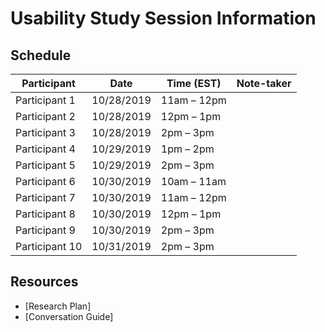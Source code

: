 # Usability Study Session Information

## Schedule
Participant | Date | Time (EST) | Note-taker
------------|------|------|------------
Participant 1 | 10/28/2019 | 11am – 12pm | 
Participant 2 | 10/28/2019 | 12pm – 1pm | 
Participant 3 | 10/28/2019 | 2pm – 3pm | 
Participant 4 | 10/29/2019 | 1pm – 2pm | 
Participant 5 | 10/29/2019 | 2pm – 3pm | 
Participant 6 | 10/30/2019 | 10am – 11am | 
Participant 7 | 10/30/2019 | 11am – 12pm | 
Participant 8 | 10/30/2019 | 12pm – 1pm | 
Participant 9 | 10/30/2019 | 2pm – 3pm | 
Participant 10 | 10/31/2019 | 2pm – 3pm | 

## Resources
- [Research Plan]
- [Conversation Guide]
